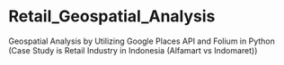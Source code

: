 # Retail_Geospatial_Analysis
Geospatial Analysis by Utilizing Google Places API and Folium in Python (Case Study is Retail Industry in Indonesia (Alfamart vs Indomaret))

